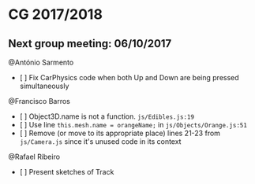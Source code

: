 # CG 2017/2018

## Next group meeting: 06/10/2017

@António Sarmento  
* [ ] Fix CarPhysics code when both Up and Down are being pressed simultaneously

@Francisco Barros  
* [ ] Object3D.name is not a function. `js/Edibles.js:19`
* [ ] Use line `this.mesh.name = orangeName;` in `js/Objects/Orange.js:51`
* [ ] Remove (or move to its appropriate place) lines 21-23 from `js/Camera.js` since it's unused code in its context

@Rafael Ribeiro  
* [ ] Present sketches of Track  
